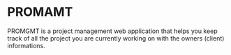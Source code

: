 # PROMAMT

PROMGMT is a project management web application that helps you keep track of all the project you are currently working on with the owners (client) informations.
